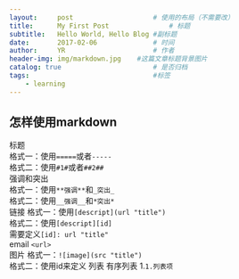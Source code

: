 ```yaml
---
layout:     post                    # 使用的布局（不需要改）
title:      My First Post               # 标题 
subtitle:   Hello World, Hello Blog #副标题
date:       2017-02-06              # 时间
author:     YR                      # 作者
header-img: img/markdown.jpg    #这篇文章标题背景图片
catalog: true                       # 是否归档
tags:                               #标签
    - learning
---
```

 

怎样使用markdown
---------------
标题  
  格式一：使用``=====``或者``-----``  
  格式二：使用``#1#``或者``##2##``  
强调和突出  
  格式一：使用``**强调**``和``_突出_``  
  格式二：使用``__强调__``和``*突出*``  
链接
  格式一：使用``[descript](url "title")``  
  格式二：使用``[descript][id]``  
    需要定义``[id]: url "title"``  
email
  ``<url>``  
图片
  格式一：``![image](src "title")``  
  格式二：使用id来定义
列表
  有序列表
    1.``1.列表项``
